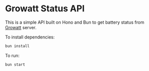 # Growatt Status API

This is a simple API built on Hono and Bun to get battery status from [Growatt](https://www.growatt.com/) server.

To install dependencies:

```bash
bun install
```

To run:

```bash
bun start
```
